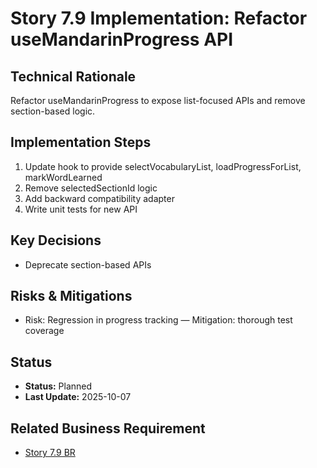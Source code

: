 # Story 7.9 Implementation: Refactor useMandarinProgress API

## Technical Rationale

Refactor useMandarinProgress to expose list-focused APIs and remove section-based logic.

## Implementation Steps

1. Update hook to provide selectVocabularyList, loadProgressForList, markWordLearned
2. Remove selectedSectionId logic
3. Add backward compatibility adapter
4. Write unit tests for new API

## Key Decisions

- Deprecate section-based APIs

## Risks & Mitigations

- Risk: Regression in progress tracking — Mitigation: thorough test coverage

## Status

- **Status:** Planned
- **Last Update:** 2025-10-07

## Related Business Requirement

- [Story 7.9 BR](../../business-requirements/epic-7-remove-daily-commitment/story-7-5-refactor-progress-hook.md)
